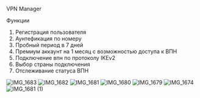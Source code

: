 VPN Manager

Функции 

1) Регистрация пользователя
2) Аунтефикация по номеру
3) Пробный период в 7 дней
4) Премиум аккаунт на 1 месяц с возможностью доступа к ВПН
5) Подключение впн по протоколу IKEv2
6) Выбор страны подключения
7) Отслеживание статуса ВПН

![IMG_1683](https://github.com/DenimMerzhan/Vpn/assets/127289949/50a9b715-3090-4553-8266-e32e35dfc890)
![IMG_1682](https://github.com/DenimMerzhan/Vpn/assets/127289949/c29883d8-32df-478d-b4ce-8baa62021e08)
![IMG_1681](https://github.com/DenimMerzhan/Vpn/assets/127289949/749598ef-7a9d-49cc-9416-051db5c0f64e)
![IMG_1680](https://github.com/DenimMerzhan/Vpn/assets/127289949/46d24251-e607-45bd-b12c-411a0d2ee158)
![IMG_1679](https://github.com/DenimMerzhan/Vpn/assets/127289949/4bd7acbf-9722-42f8-85e9-a1cc7d066510)
![IMG_1674](https://github.com/DenimMerzhan/Vpn/assets/127289949/7bd85bf9-c04c-4776-b0e1-c68139fdcc92)
![IMG_1681 (1)](https://github.com/DenimMerzhan/Vpn/assets/127289949/6daa5858-115b-4eba-b6dc-ee936efda294)


